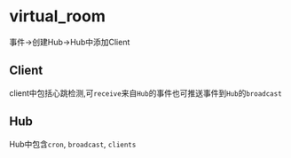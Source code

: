# virtual_room
事件->创建Hub->Hub中添加Client

## Client
client中包括心跳检测,可`receive`来自`Hub`的事件也可推送事件到`Hub`的`broadcast`

## Hub
Hub中包含`cron`, `broadcast`, `clients`
